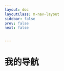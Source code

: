 ```yaml
---
layout: doc
layoutClass: m-nav-layout
sidebar: false
prev: false
next: false


---
```


<!-- <style src="/.vitepress/theme/style/nav.scss" ></style> -->

<!-- <script setup>
import { NAV_DATA } from '/.vitepress/theme/untils/data'
</script> -->

# 我的导航

<!-- ::: info 教程
如果你也想搭建此导航 [点我查看教程](./index.md#茂茂导航)
::: -->

<!-- <MNavLinks v-for="{title, items} in NAV_DATA" :title="title" :items="items"/> -->